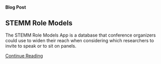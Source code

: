 #### Blog Post

## STEMM Role Models

The STEMM Role Models App is a database that conference organizers could use to widen their reach when considering which researchers to invite to speak or to sit on panels.

[Continue Reading](https://science.mozilla.org/projects/KirstieJane-STEMMRoleModels)
